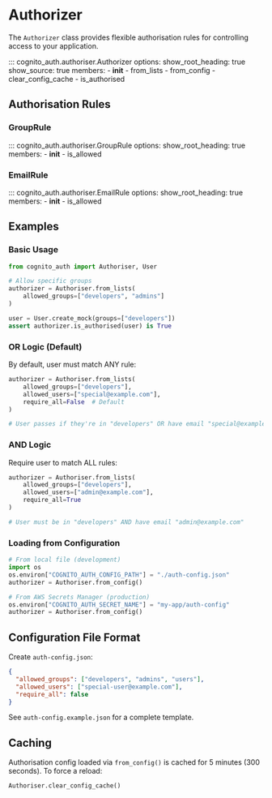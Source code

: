 # Authorizer

The `Authorizer` class provides flexible authorisation rules for controlling access to your application.

::: cognito_auth.authoriser.Authorizer
    options:
      show_root_heading: true
      show_source: true
      members:
        - __init__
        - from_lists
        - from_config
        - clear_config_cache
        - is_authorised

## Authorisation Rules

### GroupRule

::: cognito_auth.authoriser.GroupRule
    options:
      show_root_heading: true
      members:
        - __init__
        - is_allowed

### EmailRule

::: cognito_auth.authoriser.EmailRule
    options:
      show_root_heading: true
      members:
        - __init__
        - is_allowed

## Examples

### Basic Usage

```python
from cognito_auth import Authoriser, User

# Allow specific groups
authorizer = Authoriser.from_lists(
    allowed_groups=["developers", "admins"]
)

user = User.create_mock(groups=["developers"])
assert authorizer.is_authorised(user) is True
```

### OR Logic (Default)

By default, user must match ANY rule:

```python
authorizer = Authoriser.from_lists(
    allowed_groups=["developers"],
    allowed_users=["special@example.com"],
    require_all=False  # Default
)

# User passes if they're in "developers" OR have email "special@example.com"
```

### AND Logic

Require user to match ALL rules:

```python
authorizer = Authoriser.from_lists(
    allowed_groups=["developers"],
    allowed_users=["admin@example.com"],
    require_all=True
)

# User must be in "developers" AND have email "admin@example.com"
```

### Loading from Configuration

```python
# From local file (development)
import os
os.environ["COGNITO_AUTH_CONFIG_PATH"] = "./auth-config.json"
authorizer = Authoriser.from_config()

# From AWS Secrets Manager (production)
os.environ["COGNITO_AUTH_SECRET_NAME"] = "my-app/auth-config"
authorizer = Authoriser.from_config()
```

## Configuration File Format

Create `auth-config.json`:

```json
{
  "allowed_groups": ["developers", "admins", "users"],
  "allowed_users": ["special-user@example.com"],
  "require_all": false
}
```

See `auth-config.example.json` for a complete template.

## Caching

Authorisation config loaded via `from_config()` is cached for 5 minutes (300 seconds). To force a reload:

```python
Authoriser.clear_config_cache()
```
